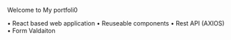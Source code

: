 Welcome to My portfoli0

•	React based web application
•	Reuseable components
•	Rest API (AXIOS)
•	Form Valdaiton

